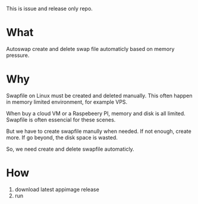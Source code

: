 This is issue and release only repo.
# What
Autoswap create and delete swap file automaticly based on memory pressure. 
# Why
Swapfile on Linux must be created and deleted manually. This often happen in memory limited environment, for example VPS. 

When buy a cloud VM or a Raspebeery PI, memory and disk is all limited. Swapfile is often essencial for these scenes. 

But we have to create swapfile manully when needed. If not enough, create more. If go beyond, the disk space is wasted.

So, we need create and delete swapfile automaticly.
# How
1. download latest appimage release
2. run
